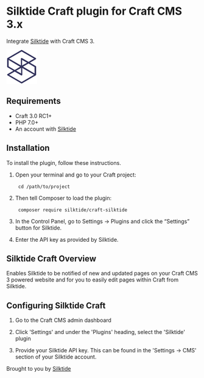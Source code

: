 # Silktide Craft plugin for Craft CMS 3.x

Integrate [Silktide](https://www.silktide.com) with Craft CMS 3.

![Screenshot](src/icon.svg)

## Requirements

* Craft 3.0 RC1+
* PHP 7.0+
* An account with [Silktide](https://www.silktide.com)

## Installation

To install the plugin, follow these instructions.

1. Open your terminal and go to your Craft project:

        cd /path/to/project

2. Then tell Composer to load the plugin:

        composer require silktide/craft-silktide

3. In the Control Panel, go to Settings → Plugins and click the “Settings” button for Silktide.

4. Enter the API key as provided by Silktide.

## Silktide Craft Overview

Enables Silktide to be notified of new and updated pages on your Craft CMS 3 powered website and for you to easily edit pages within Craft from Silktide.

## Configuring Silktide Craft

1. Go to the Craft CMS admin dashboard

2. Click 'Settings' and under the 'Plugins' heading, select the 'Silktide' plugin

3. Provide your Silktide API key. This can be found in the 'Settings -> CMS' section of your Silktide account.

Brought to you by [Silktide](https://www.silktide.com)
